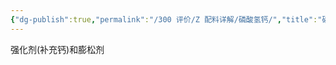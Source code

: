 ```yaml
---
{"dg-publish":true,"permalink":"/300 评价/Z 配料详解/磷酸氢钙/","title":"磷酸氢钙","created":"2023-04-29T22:55:23.994+08:00","updated":"2024-01-12T12:04:10.264+08:00"}
---
```



强化剂(补充钙)和膨松剂